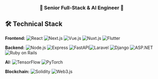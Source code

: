 <h3 align="center">🌟 Senior Full-Stack & AI Engineer 🌟</h3>

## 🛠️ Technical Stack

**Frontend:** ![React](https://img.shields.io/badge/-React-61DAFB?logo=react&logoColor=white&style=flat-square) ![Next.js](https://img.shields.io/badge/-Next.js-black?logo=next.js&logoColor=white&style=flat-square) ![Vue.js](https://img.shields.io/badge/-Vue.js-4FC08D?logo=vue.js&logoColor=white&style=flat-square)  ![Nuxt.js](https://img.shields.io/badge/-Nuxt.js-00C58E?logo=nuxt.js&logoColor=white&style=flat-square)  ![Flutter](https://img.shields.io/badge/-Flutter-02569B?logo=flutter&logoColor=white&style=flat-square)  

**Backend:** ![Node.js](https://img.shields.io/badge/-Node.js-339933?logo=node.js&logoColor=white&style=flat-square) ![Express](https://img.shields.io/badge/-Express-000000?logo=express&logoColor=white&style=flat-square) ![FastAPI](https://img.shields.io/badge/-FastAPI-009688?logo=fastapi&logoColor=white&style=flat-square)![Laravel](https://img.shields.io/badge/-Laravel-FF2D20?logo=laravel&logoColor=white&style=flat-square)  ![Django](https://img.shields.io/badge/-Django-092E20?logo=django&logoColor=white&style=flat-square)  ![ASP.NET](https://img.shields.io/badge/-ASP.NET-5C2D91?logo=dotnet&logoColor=white&style=flat-square)  ![Ruby on Rails](https://img.shields.io/badge/-Ruby%20on%20Rails-CC0000?logo=rubyonrails&logoColor=white&style=flat-square)  

**AI:** ![TensorFlow](https://img.shields.io/badge/-TensorFlow-FF6F00?logo=tensorflow&logoColor=white&style=flat-square) ![PyTorch](https://img.shields.io/badge/-PyTorch-EE4C2C?logo=pytorch&logoColor=white&style=flat-square)

**Blockchain:** ![Solidity](https://img.shields.io/badge/-Solidity-363636?logo=ethereum&logoColor=white&style=flat-square) ![Web3.js](https://img.shields.io/badge/-Web3.js-F16822?logo=web3.js&logoColor=white&style=flat-square)
